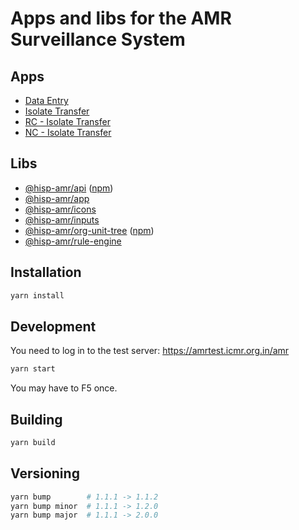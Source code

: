 # Apps and libs for the AMR Surveillance System

## Apps

-   [Data Entry](./apps/entry)
-   [Isolate Transfer](./apps/isolate)
-   [RC - Isolate Transfer](./apps/isolate-rc)
-   [NC - Isolate Transfer](./apps/isolate-nc)

## Libs

-   [@hisp-amr/api](./libs/api) ([npm](https://www.npmjs.com/package/@hisp-amr/api))
-   [@hisp-amr/app](./libs/app)
-   [@hisp-amr/icons](./libs/icons)
-   [@hisp-amr/inputs](./libs/inputs)
-   [@hisp-amr/org-unit-tree](./libs/org-unit-tree) ([npm](https://www.npmjs.com/package/@hisp-amr/org-unit-tree))
-   [@hisp-amr/rule-engine](./libs/rule-engine)

## Installation

```bash
yarn install
```

## Development

You need to log in to the test server: https://amrtest.icmr.org.in/amr

```bash
yarn start
```

You may have to F5 once.

## Building

```bash
yarn build
```

## Versioning

```bash
yarn bump        # 1.1.1 -> 1.1.2
yarn bump minor  # 1.1.1 -> 1.2.0
yarn bump major  # 1.1.1 -> 2.0.0
```
